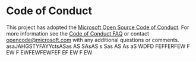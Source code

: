 # Code of Conduct

This project has adopted the [Microsoft Open Source Code of Conduct](https://opensource.microsoft.com/codeofconduct/).
For more information see the [Code of Conduct FAQ](https://opensource.microsoft.com/codeofconduct/faq/)
or contact [opencode@microsoft.com](mailto:opencode@microsoft.com) with any additional questions or
comments.
asaJAHGSTYFAYYctsASas
AS
SAsAS
s
Sas
AS
As
aS
WDFD
FEFFERFEW
F
EW
F
EWFEWFEWFEF
EF
EW
F
EW
